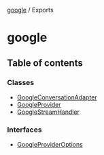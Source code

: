 <!-- 
 ⚠️  AUTO-GENERATED FILE - DO NOT EDIT MANUALLY
 This file is automatically generated by scripts/docs-generator.js
 To make changes, edit the source TypeScript files or update the generator script
-->

[google](../) / Exports

# google

## Table of contents

### Classes

- [GoogleConversationAdapter](classes/GoogleConversationAdapter)
- [GoogleProvider](classes/GoogleProvider)
- [GoogleStreamHandler](classes/GoogleStreamHandler)

### Interfaces

- [GoogleProviderOptions](interfaces/GoogleProviderOptions)
